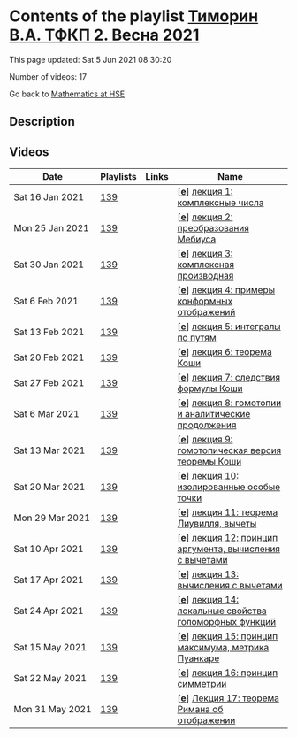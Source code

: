 # Contents of the playlist [Тиморин В.А. ТФКП 2. Весна 2021](https://www.youtube.com/playlist?list=PLq3E5oubNNoCxtQ-TsdBARQyx5vvFwVq5)

This page updated: Sat 5 Jun 2021 08:30:20

Number of videos: 17

Go back to [Mathematics at HSE](./README.md)

## Description



## Videos

|Date|Playlists|Links|Name|
|---|---|---|---|
| Sat&nbsp;16&nbsp;Jan&nbsp;2021 | [139](./playlists/139.md "Тиморин В.А. ТФКП 2. Весна 2021") |  | [[**e**](https://studio.youtube.com/video/MgpwkNmxi9c/edit "Edit")] [лекция 1: комплексные числа](https://www.youtube.com/watch?v=MgpwkNmxi9c&list=PLq3E5oubNNoCxtQ-TsdBARQyx5vvFwVq5 "0. О курсе. 1. Повторение: алгебра комплексных чисел, формула Муавра, ряды, абсолютная и равномерная сходимость, топология плоскости, элементарные функции комплексной переменной.") |
| Mon&nbsp;25&nbsp;Jan&nbsp;2021 | [139](./playlists/139.md "Тиморин В.А. ТФКП 2. Весна 2021") |  | [[**e**](https://studio.youtube.com/video/CjeE12l-bKc/edit "Edit")] [лекция 2: преобразования Мебиуса](https://www.youtube.com/watch?v=CjeE12l-bKc&list=PLq3E5oubNNoCxtQ-TsdBARQyx5vvFwVq5 "Стереографическая проекция, преобразования Мебиуса, теорема Мебиуса, дробно-линейные преобразования, свойства инверсии.") |
| Sat&nbsp;30&nbsp;Jan&nbsp;2021 | [139](./playlists/139.md "Тиморин В.А. ТФКП 2. Весна 2021") |  | [[**e**](https://studio.youtube.com/video/JRVdKjDKmwE/edit "Edit")] [лекция 3: комплексная производная](https://www.youtube.com/watch?v=JRVdKjDKmwE&list=PLq3E5oubNNoCxtQ-TsdBARQyx5vvFwVq5 "Комплексная производная, голоморфные функции, дифференцирование сложной функции, теорема об обратной функции (предварительные версии), ветви логарифма и корня, условия Коши-Римана.") |
| Sat&nbsp;6&nbsp;Feb&nbsp;2021 | [139](./playlists/139.md "Тиморин В.А. ТФКП 2. Весна 2021") |  | [[**e**](https://studio.youtube.com/video/nRBzKPwckhI/edit "Edit")] [лекция 4: примеры конформных отображений](https://www.youtube.com/watch?v=nRBzKPwckhI&list=PLq3E5oubNNoCxtQ-TsdBARQyx5vvFwVq5 "Сопряженные гармонические функции, комплексный потенциал, построение конформных отображений в верхнюю полуплоскость.") |
| Sat&nbsp;13&nbsp;Feb&nbsp;2021 | [139](./playlists/139.md "Тиморин В.А. ТФКП 2. Весна 2021") |  | [[**e**](https://studio.youtube.com/video/7AmK4n5azDk/edit "Edit")] [лекция 5: интегралы по путям](https://www.youtube.com/watch?v=7AmK4n5azDk&list=PLq3E5oubNNoCxtQ-TsdBARQyx5vvFwVq5 "Интеграл по кусочно-гладкому пути. Замена параметра. Равномерная сходимость. Индекс кривой относительно точки.") |
| Sat&nbsp;20&nbsp;Feb&nbsp;2021 | [139](./playlists/139.md "Тиморин В.А. ТФКП 2. Весна 2021") |  | [[**e**](https://studio.youtube.com/video/1wxXGkN1LIk/edit "Edit")] [лекция 6: теорема Коши](https://www.youtube.com/watch?v=1wxXGkN1LIk&list=PLq3E5oubNNoCxtQ-TsdBARQyx5vvFwVq5 "Теорема Коши (несколько версий), первообразная, связь общей формулой Стокса, интегральная формула Коши.") |
| Sat&nbsp;27&nbsp;Feb&nbsp;2021 | [139](./playlists/139.md "Тиморин В.А. ТФКП 2. Весна 2021") |  | [[**e**](https://studio.youtube.com/video/jVZ0WkMQk_k/edit "Edit")] [лекция 7: следствия формулы Коши](https://www.youtube.com/watch?v=jVZ0WkMQk_k&list=PLq3E5oubNNoCxtQ-TsdBARQyx5vvFwVq5) |
| Sat&nbsp;6&nbsp;Mar&nbsp;2021 | [139](./playlists/139.md "Тиморин В.А. ТФКП 2. Весна 2021") |  | [[**e**](https://studio.youtube.com/video/GWMK1gVkrtI/edit "Edit")] [лекция 8: гомотопии и аналитические продолжения](https://www.youtube.com/watch?v=GWMK1gVkrtI&list=PLq3E5oubNNoCxtQ-TsdBARQyx5vvFwVq5) |
| Sat&nbsp;13&nbsp;Mar&nbsp;2021 | [139](./playlists/139.md "Тиморин В.А. ТФКП 2. Весна 2021") |  | [[**e**](https://studio.youtube.com/video/A9Ju9ylm8Gs/edit "Edit")] [лекция 9: гомотопическая версия теоремы Коши](https://www.youtube.com/watch?v=A9Ju9ylm8Gs&list=PLq3E5oubNNoCxtQ-TsdBARQyx5vvFwVq5) |
| Sat&nbsp;20&nbsp;Mar&nbsp;2021 | [139](./playlists/139.md "Тиморин В.А. ТФКП 2. Весна 2021") |  | [[**e**](https://studio.youtube.com/video/NQr-yKMLOhI/edit "Edit")] [лекция 10: изолированные особые точки](https://www.youtube.com/watch?v=NQr-yKMLOhI&list=PLq3E5oubNNoCxtQ-TsdBARQyx5vvFwVq5 "Изолированные особенности, ряды Лорана, теорема об устранимой особенности, полюсы, существенные особенности, теорема Сохоцкого.") |
| Mon&nbsp;29&nbsp;Mar&nbsp;2021 | [139](./playlists/139.md "Тиморин В.А. ТФКП 2. Весна 2021") |  | [[**e**](https://studio.youtube.com/video/HwB0HlWM11c/edit "Edit")] [лекция 11: теорема Лиувилля, вычеты](https://www.youtube.com/watch?v=HwB0HlWM11c&list=PLq3E5oubNNoCxtQ-TsdBARQyx5vvFwVq5) |
| Sat&nbsp;10&nbsp;Apr&nbsp;2021 | [139](./playlists/139.md "Тиморин В.А. ТФКП 2. Весна 2021") |  | [[**e**](https://studio.youtube.com/video/Jjnsk0lOd6c/edit "Edit")] [лекция 12: принцип аргумента, вычисления с вычетами](https://www.youtube.com/watch?v=Jjnsk0lOd6c&list=PLq3E5oubNNoCxtQ-TsdBARQyx5vvFwVq5) |
| Sat&nbsp;17&nbsp;Apr&nbsp;2021 | [139](./playlists/139.md "Тиморин В.А. ТФКП 2. Весна 2021") |  | [[**e**](https://studio.youtube.com/video/VRGR0JSbRVc/edit "Edit")] [лекция 13: вычисления с вычетами](https://www.youtube.com/watch?v=VRGR0JSbRVc&list=PLq3E5oubNNoCxtQ-TsdBARQyx5vvFwVq5 "В т.ч. \"вычет на бесконечности\".") |
| Sat&nbsp;24&nbsp;Apr&nbsp;2021 | [139](./playlists/139.md "Тиморин В.А. ТФКП 2. Весна 2021") |  | [[**e**](https://studio.youtube.com/video/sQ_SToqlPM0/edit "Edit")] [лекция 14: локальные свойства голоморфных функций](https://www.youtube.com/watch?v=sQ_SToqlPM0&list=PLq3E5oubNNoCxtQ-TsdBARQyx5vvFwVq5 "Принцип сохранения области, теорема об обратной функции, разветвленные накрытия.") |
| Sat&nbsp;15&nbsp;May&nbsp;2021 | [139](./playlists/139.md "Тиморин В.А. ТФКП 2. Весна 2021") |  | [[**e**](https://studio.youtube.com/video/9Ua7sKHjh9k/edit "Edit")] [лекция 15: принцип максимума, метрика Пуанкаре](https://www.youtube.com/watch?v=9Ua7sKHjh9k&list=PLq3E5oubNNoCxtQ-TsdBARQyx5vvFwVq5) |
| Sat&nbsp;22&nbsp;May&nbsp;2021 | [139](./playlists/139.md "Тиморин В.А. ТФКП 2. Весна 2021") |  | [[**e**](https://studio.youtube.com/video/jRR2E7n-pJM/edit "Edit")] [лекция 16: принцип симметрии](https://www.youtube.com/watch?v=jRR2E7n-pJM&list=PLq3E5oubNNoCxtQ-TsdBARQyx5vvFwVq5) |
| Mon&nbsp;31&nbsp;May&nbsp;2021 | [139](./playlists/139.md "Тиморин В.А. ТФКП 2. Весна 2021") |  | [[**e**](https://studio.youtube.com/video/ZOZjvlSErvk/edit "Edit")] [Лекция 17: теорема Римана об отображении](https://www.youtube.com/watch?v=ZOZjvlSErvk&list=PLq3E5oubNNoCxtQ-TsdBARQyx5vvFwVq5) |
